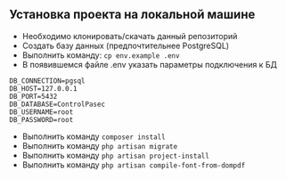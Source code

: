 ## Установка проекта на локальной машине

* Необходимо клонировать/скачать данный репозиторий
* Создать базу данных (предпочтительнее PostgreSQL)
* Выполнить команду: `cp env.example .env`
* В появившемся файле .env указать параметры подключения к БД
```
DB_CONNECTION=pgsql
DB_HOST=127.0.0.1
DB_PORT=5432
DB_DATABASE=ControlPasec
DB_USERNAME=root
DB_PASSWORD=root
```
* Выполнить команду `composer install`
* Выполнить команду `php artisan migrate`
* Выполнить команду `php artisan project-install`
* Выполнить команду `php artisan compile-font-from-dompdf`
